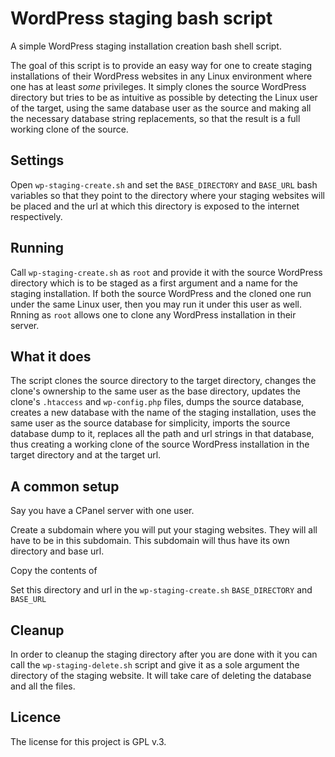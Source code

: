 # WordPress staging bash script

A simple WordPress staging installation creation bash shell script.

The goal of this script is to provide an easy way for one to create staging
installations of their WordPress websites in any Linux environment where one
has at least _some_ privileges. It simply clones the source WordPress
directory but tries to be as intuitive as possible by detecting the Linux
user of the target, using the same database user as the source and making
all the necessary database string replacements, so that the result is a
full working clone of the source.

## Settings

Open `wp-staging-create.sh` and set the `BASE_DIRECTORY` and `BASE_URL` bash
variables so that they point to the directory where your staging websites will
be placed and the url at which this directory is exposed to the internet
respectively.

## Running

Call `wp-staging-create.sh` as `root` and provide it with the source WordPress
directory which is to be staged as a first argument and a name for the staging
installation. If both the source WordPress and the cloned one run under the 
same Linux user, then you may run it under this user as well. Rnning as `root`
allows one to clone any WordPress installation in their server.

## What it does

The script clones the source directory to the target directory, changes the 
clone's ownership to the same user as the base directory, updates the clone's
`.htaccess` and `wp-config.php` files, dumps the source database, creates a new 
database with the name of the staging installation, uses the same user as the
source database for simplicity, imports the source database dump to it, replaces
all the path and url strings in that database, thus creating a working clone of
the source WordPress installation in the target directory and at the target url.

## A common setup

Say you have a CPanel server with one user.

Create a subdomain where you will put your staging websites. They will all have
to be in this subdomain. This subdomain will thus have its own directory and 
base url.

Copy the contents of 

Set this directory and url in the `wp-staging-create.sh`  `BASE_DIRECTORY` and `BASE_URL`

## Cleanup

In order to cleanup the staging directory after you are done with it you can 
call the `wp-staging-delete.sh` script and give it as a sole argument the 
directory of the staging website. It will take care of deleting the database and
all the files.

## Licence

The license for this project is GPL v.3.
